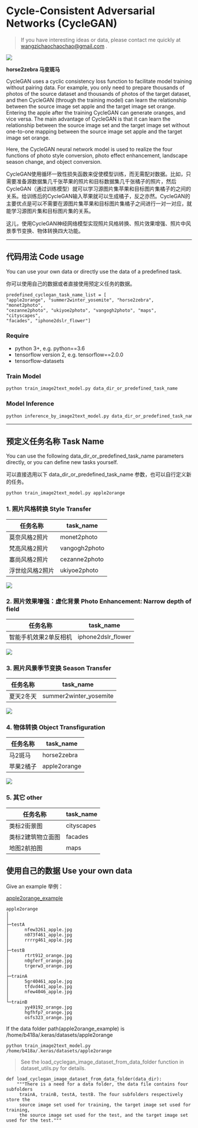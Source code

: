 # Cycle-Consistent Adversarial Networks (CycleGAN)
> If you have interesting ideas or data, please contact me quickly at wangzichaochaochao@gmail.com .

![](https://github.com/yuanxiaosc/DeepNude-an-Image-to-Image-technology/raw/master/paper_images/2017_Zhu_CycleGAN_examples_horse2zebra.gif)

**horse2zebra 马变斑马**

CycleGAN uses a cyclic consistency loss function to facilitate model training without pairing data. For example, you only need to prepare thousands of photos of the source dataset and thousands of photos of the target dataset, and then CycleGAN (through the training model) can learn the relationship between the source image set apple and the target image set orange. Entering the apple after the training CycleGAN can generate oranges, and vice versa. The main advantage of CycleGAN is that it can learn the relationship between the source image set and the target image set without one-to-one mapping between the source image set apple and the target image set orange.

Here, the CycleGAN neural network model is used to realize the four functions of photo style conversion, photo effect enhancement, landscape season change, and object conversion.

CycleGAN使用循环一致性损失函数来促使模型训练，而无需配对数据。比如，只需要准备源数据集几千张苹果的照片和目标数据集几千张橘子的照片，然后CycleGAN（通过训练模型）就可以学习源图片集苹果和目标图片集橘子的之间的关系。给训练后的CycleGAN输入苹果就可以生成橘子，反之亦然。CycleGAN的主要优点是可以不需要在源图片集苹果和目标图片集橘子之间进行一对一对应，就能学习源图片集和目标图片集的关系。

这儿，使用CycleGAN神经网络模型实现照片风格转换、照片效果增强、照片中风景季节变换、物体转换四大功能。

---

## 代码用法 Code usage

You can use your own data or directly use the data of a predefined task.

你可以使用自己的数据或者直接使用预定义任务的数据。

```
predefined_cyclegan_task_name_list = [
"apple2orange", "summer2winter_yosemite", "horse2zebra", "monet2photo",
"cezanne2photo", "ukiyoe2photo", "vangogh2photo", "maps", "cityscapes",
"facades", "iphone2dslr_flower"]
```

### Require

+ python 3+, e.g. python==3.6
+ tensorflow version 2, e.g. tensorflow==2.0.0
+ tensorflow-datasets

### Train Model

```python
python train_image2text_model.py data_dir_or_predefined_task_name
```

### Model Inference

```python
python inference_by_image2text_model.py data_dir_or_predefined_task_name
```

---

## 预定义任务名称 Task Name

You can use the following data_dir_or_predefined_task_name parameters directly, or you can define new tasks yourself.

可以直接选用以下 data_dir_or_predefined_task_name 参数，也可以自行定义新的任务。

```
python train_image2text_model.py apple2orange
```


### 1. 照片风格转换   Style Transfer

|任务名称|task_name|
|-|-|
|莫奈风格2照片|  monet2photo|
|梵高风格2照片|  vangogh2photo|
|塞尚风格2照片|  cezanne2photo|
|浮世绘风格2照片|  ukiyoe2photo|

![](https://junyanz.github.io/CycleGAN/images/photo2painting.jpg)


### 2. 照片效果增强：虚化背景  Photo Enhancement: Narrow depth of field

|任务名称|task_name|
|-|-|
|智能手机效果2单反相机| iphone2dslr_flower|

![](https://junyanz.github.io/CycleGAN/images/photo_enhancement.jpg)


### 3. 照片风景季节变换 Season Transfer

|任务名称|task_name|
|-|-|
|夏天2冬天| summer2winter_yosemite|

![](https://junyanz.github.io/CycleGAN/images/season.jpg)


### 4. 物体转换 Object Transfiguration

|任务名称|task_name|
|-|-|
|马2斑马| horse2zebra|
|苹果2橘子| apple2orange|

![](https://junyanz.github.io/CycleGAN/images/objects.jpg)

### 5. 其它 other

|任务名称|task_name|
|-|-|
|类标2街景图| cityscapes|
|类标2建筑物立面图| facades|
|地图2航拍图| maps|



## 使用自己的数据 Use your own data

Give an example 举例：

[apple2orange_example](apple2orange_example)

```
apple2orange
│
│  
├─testA
│      nfew3261_apple.jpg
│      n073f461_apple.jpg
│      rrrrg461_apple.jpg
│      
├─testB
│      rtrt912_orange.jpg
│      n0gferf_orange.jpg
│      trgerw3_orange.jpg
│      
├─trainA
│      5gr40461_apple.jpg
│      tfdvd441_apple.jpg
│      nfew4046_apple.jpg
│      
└─trainB
       yy49192_orange.jpg
       hgfhfp7_orange.jpg
       osfs323_orange.jpg
```



If the data folder path(apple2orange_example) is /home/b418a/.keras/datasets/apple2orange


```
python train_image2text_model.py /home/b418a/.keras/datasets/apple2orange
```

> See the load_cyclegan_image_dataset_from_data_folder function in dataset_utils.py for details.

```
def load_cyclegan_image_dataset_from_data_folder(data_dir):
    """There is a need for a data folder, the data file contains four subfolders
     trainA, trainB, testA, testB. The four subfolders respectively store the
     source image set used for training, the target image set used for training,
     the source image set used for the test, and the target image set used for the test."""
```
